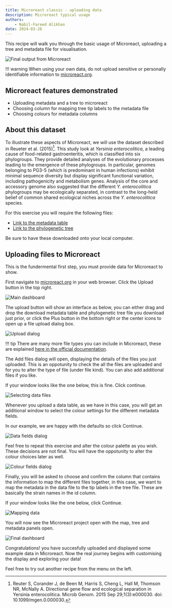 ```yaml
---
title: Microreact classic - uploading data
description: Microreact typical usage 
authors:
    - Nabil-Fareed Alikhan
date: 2024-03-26
---
```



This recipe will walk you through the basic usage of Microreact, uploading a tree and metadata file for visualisation. 

![Final output from Microreact](./basic-upload/final-output.png)

!!! warning 
    When using your own data, do not upload sensitive or personally identifiable information to [microreact.org](microreact.org).

## Microreact features demonstrated

* Uploading metadata and a tree to microreact
* Choosing column for mapping tree tip labels to the metadata file
* Choosing colours for metadata columns

## About this dataset 

To illustrate these aspects of Microreact, we will use the dataset described in Reueter et al. (2015)[^1]. This study look at *Yersinia enterocolitica*, a leading cause of food-related gastroenteritis, which is classified into six phylogroups. They provide detailed analyses of the evolutionary processes leading to the emergence of these phylogroups. In particular, genomes belonging to PG3-5 (which is predominant in human infections) exhibit minimal sequence diversity but display significant functional variation, including pathogenicity and metabolism genes. Analysis of the core and accessory genome also suggested that the different *Y. enterocolitica* phylogroups may be ecologically separated, in contrast to the long-held belief of common shared ecological niches across the *Y. enterocolitica* species.

For this exercise you will require the following files:

* [Link to the metadata table](https://microreact.org/api/files/raw?045709f5a6b0f61c113409fb457c766d25363129)
* [Link to the phylogenetic tree](https://microreact.org/api/files/raw?7514d1e7f3fc13cab7ea312bc63496ea16349e24)

Be sure to have these downloaded onto your local computer. 

## Uploading files to Microreact

This is the fundermental first step, you must provide data for Microreact to show. 

First navigate to [microreact.org]([microreact.org) in your web browser. Click the Upload button in the top right. 

![Main dashboard](./basic-upload/dash.png)

The upload button will show an interface as below, you can either drag and drop the download metadata table and phylogenetic tree file you download just prior, or click the Plus button in the bottom right or the center icons to open up a file upload dialog box.

![Upload dialog](./basic-upload/upload.png)

!!! tip
    There are many more file types you can include in Microreact, these are explained [here in the official documentation](https://docs.microreact.org/instructions/creating-a-microreact-project/supported-file-formats). 

The Add files dialog will open, displaying the details of the files you just uploaded. This is an oppotunity to check the all the files are uploaded and for you to alter the type of file (under file kind). You can also add additional files if you like. 

If your window looks like the one below, this is fine. Click continue. 

![Selecting data files](./basic-upload/datafiles.png)

Whenever you upload a data table, as we have in this case, you will get an additional window to select the colour settings for the different metadata fields. 

In our example, we are happy with the defaults so click Continue.

![Data fields dialog](./basic-upload/colouring.png)

Feel free to repeat this exercise and alter the colour palette as you wish. These decisions are not final. You will have the oppotunity to alter the colour choices later as well.

![Colour fields dialog](./basic-upload/choose-palette.png)

Finally, you will be asked to choose and confirm the column that contains the information to map the different files together, in this case, we want to map the metadata in the data file to the tip labels in the tree file. These are basically the strain names in the id column. 

If your window looks like the one below, click Continue.

![Mapping data](./basic-upload/select-id-column.png)

You will now see the Microreact project open with the map, tree and metadata panels open. 

![Final dashboard](./basic-upload/main-dash.png)

Congratulations! you have succesfully uploaded and displayed some example data in Microreact. Now the real journey begins with customising the display and exploring your data! 

Feel free to try out another recipe from the menu on the left. 

[^1]: Reuter S, Corander J, de Been M, Harris S, Cheng L, Hall M, Thomson NR, McNally A. Directional gene flow and ecological separation in Yersinia enterocolitica. Microb Genom. 2015 Sep 29;1(3):e000030. doi: 10.1099/mgen.0.000030. 